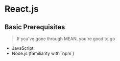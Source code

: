 # React.js

## Basic Prerequisites

> If you've gone through MEAN, you're good to go

* JavaScript
* Node.js \(familiarity with \`npm\`\)





